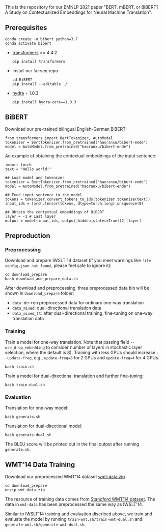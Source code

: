 This is the repository for our EMNLP 2021 paper "BERT, mBERT, or BiBERT? A Study on Contextualized Embeddings for Neural Machine Translation".

## Prerequisites
```
conda create -n bibert python=3.7
conda activate bibert
```
* [transformers](https://github.com/huggingface/transformers) >= 4.4.2
  ```
  pip install transformers
  ```
* Install our fairseq repo
  ```
  cd BiBERT
  pip install --editable ./
  ```
* [hydra](https://github.com/facebookresearch/hydra) = 1.0.3
  ```
  pip install hydra-core==1.0.3
  ```

## BiBERT
Download our pre-trained bilingual English-German BiBERT:
```
from transformers import BertTokenizer, AutoModel
tokenizer = BertTokenizer.from_pretrained("haoranxu/bibert-ende")
model = AutoModel.from_pretrained("haoranxu/bibert-ende")
```
An example of obtaining the contextual embeddings of the input sentence:
```
import torch
text = "Hello world!"

## Load model and tokenizer
tokenizer = BertTokenizer.from_pretrained("haoranxu/bibert-ende")
model = AutoModel.from_pretrained("haoranxu/bibert-ende")

## Feed input sentence to the model
tokens = tokenizer.convert_tokens_to_ids(tokenizer.tokenize(text))
input_ids = torch.tensor(tokens, dtype=torch.long).unsqueeze(0)

## Obtain the contextual embeddings of BiBERT
layer = -1 # Last layer
output = model(input_ids, output_hidden_states=True)[2][layer]
```
## Preproduction
### Preprocessing
Download and prepare IWSLT'14 dataset (if you meet warnings like `file config.json not found`, please feel safe to ignore it):
```
cd download_prepare
bash download_and_prepare_data.sh
```

After download and preprocessing, three preprocessed data bin will be shown in `download_prepare` folder:
* `data`: de->en preprocessed data for ordinary one-way translation
* `data_mixed`: dual-directional translation data
* `data_mixed_ft`: after dual-directional training, fine-tuning on one-way translation data

### Training
Train a model for one-way translation. Note that passing field `--use_drop_embedding` to consider number of layers in stochastic layer selection, where the default is 8). Training with less GPUs should increase `--update-freq`, e.g., `update-freq=8` for 2 GPUs and `update-freq=4` for 4 GPUs.
```
bash train.sh
```

Train a model for dual-directional translation and further fine-tuning:
```
bash train-dual.sh
```
### Evaluation
Translation for one-way model:
```
bash generate.sh
```
Translation for dual-directional model:
```
bash generate-dual.sh
```

The BLEU score will be printed out in the final output after running `generate.sh`.

## WMT'14 Data Training 
Download our preprocessed WMT'14 dataset [wmt-data.zip](https://drive.google.com/file/d/1wbcnqwamiI5IfZrkNlQZmhvIsuSoCqwn/view?usp=sharing)
```
cd download_prepare
unzip wmt-data.zip
```
The resource of training data comes from [Standford WMT'14 dataset](https://nlp.stanford.edu/projects/nmt/). The data in `wmt-data` has been preprocessed the same way as IWSLT'14.

Similar to IWSLT'14 training and evaluation discribed above, we train and evaluate the model by running `train-wmt.sh/train-wmt-dual.sh` and `generate-wmt.sh/generate-wmt-dual.sh`.
